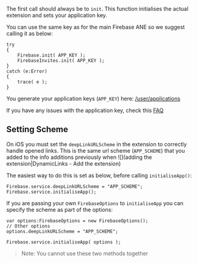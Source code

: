 
The first call should always be to `init`. This function initialises the actual extension and sets your application key.

You can use the same key as for the main Firebase ANE so we suggest calling it as below: 

```as3
try
{
	Firebase.init( APP_KEY );
	FirebaseInvites.init( APP_KEY );
}
catch (e:Error)
{
	trace( e );
}
```

You generate your application keys (`APP_KEY`) here: [/user/applications](https://airnativeextensions.com/user/applications)

If you have any issues with the application key, check this [FAQ](https://airnativeextensions.com/knowledgebase/faq/10)



## Setting Scheme

On iOS you must set the `deepLinkURLScheme` in the extension to correctly handle opened links.
This is the same url scheme (`APP_SCHEME`) that you added to the info additions previously when 
![](adding the extension|DynamicLinks - Add the extension)

The easiest way to do this is set as below, before calling `initialiseApp()`:

```as3
Firebase.service.deepLinkURLScheme = "APP_SCHEME";
Firebase.service.initialiseApp();
```


If you are passing your own `FirebaseOptions` to `initialiseApp` you can specify the scheme
as part of the options:

```as3
var options:FirebaseOptions = new FirebaseOptions();
// Other options
options.deepLinkURLScheme = "APP_SCHEME";

Firebase.service.initialiseApp( options );
```

>
> Note: You cannot use these two methods together
>

